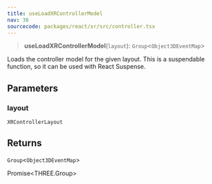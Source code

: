 ```yaml
---
title: useLoadXRControllerModel
nav: 36
sourcecode: packages/react/xr/src/controller.tsx
---
```


> **useLoadXRControllerModel**(`layout`): `Group`\<`Object3DEventMap`\>

Loads the controller model for the given layout. This is a suspendable function, so it can be used with React Suspense.

## Parameters

### layout

`XRControllerLayout`

## Returns

`Group`\<`Object3DEventMap`\>

Promise<THREE.Group>

